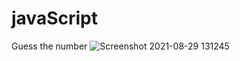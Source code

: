 # javaScript
 Guess the number
![Screenshot 2021-08-29 131245](https://user-images.githubusercontent.com/89638877/131242845-b244d46d-8aa2-4e52-ae4a-ade014e034cd.png)

